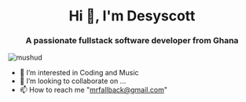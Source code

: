 <h1 align="center">Hi 👋, I'm Desyscott</h1>
<h3 align="center">A passionate fullstack software developer from Ghana</h3>

<p align="left"> <img src="https://komarev.com/ghpvc/?username=desyscott&label=Profile%20views&color=0e75b6&style=flat" alt="mushud" /> </p>


- 👀 I’m interested in Coding and Music
- 💞️ I’m looking to collaborate on ...
- 📫 How to reach me "mrfallback@gmail.com"

<!---
desyscott/desyscott is a ✨ special ✨ repository because its `README.md` (this file) appears on your GitHub profile.
You can click the Preview link to take a look at your changes.
--->
